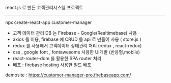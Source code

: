 react.js 로 만든 고객관리시스템 프로젝트 

----------------------------------------------------------------------
npx create-react-app customer-manager

- 고객 데이터 관리 DB 는 Firebase - Google(Realtimebase) 사용
- axios 를 이용, firebase 에 CRUD 를 api 로 만들어 사용 ( store.js )
- redux 를 사용해서 고객데이터 상태관리 처리 (redux , react-redux)
- css , google font , fontawesome 사용한 UI개발 (반응형,mobile)
- react-router-dom 을 활용한 SPA router 처리
- 배포 : firebase hosting 사용한 빌드 배포

demosite : https://customer-manager-pro.firebaseapp.com/
